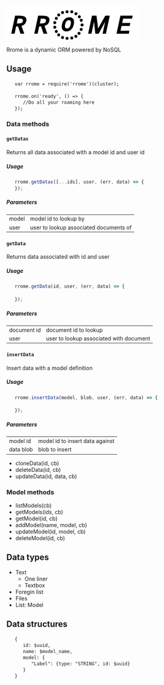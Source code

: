 ![Rrome Logo](/logo.png)


Rrome is a dynamic ORM powered by NoSQL

## Usage

```
   var rrome = require('rrome')(cluster);

   rrome.on('ready', () => {
      //Do all your roaming here 
   });
```

### Data methods

#### `getDatas`

Returns all data associated with a model id and user id

##### Usage

```javascript
   rrome.getDatas([...ids], user, (err, data) => {
   });
```

##### Parameters

<table class="parameters">
   <tbody>
      <tr>
         <td class="type">model</td>
         <td class="parameter">model id to lookup by</td>
      </tr>
      <tr>
         <td class="type">user</td>
         <td class="parameter">user to lookup associated documents of</td>
      </tr>
   </tbody>
</table>

#### `getData`

Returns data associated with id and user

##### Usage

```javascript
   rrome.getData(id, user, (err, data) => {

   });
```

##### Parameters

<table class="parameters">
   <tbody>
      <tr>
         <td class="type">document id</td>
         <td class="parameter">document id to lookup</td>
      </tr>
      <tr>
         <td class="type">user</td>
         <td class="parameter">user to lookup associated with document</td>
      </tr>
   </tbody>
</table>

#### `insertData`

Insert data with a model definition

##### Usage

```javascript
   rrome.insertData(model, blob, user, (err, data) => {
      
   });
```

##### Parameters

<table class="parameters">
   <tbody>
      <tr>
         <td class="type">model id</td>
         <td class="parameter">model id to insert data against</td>
      </tr>
      <tr>
         <td class="type">data blob</td>
         <td class="parameter">blob to insert</td>
      </tr>
   </tbody> 
</table>

-  cloneData(id, cb)
-  deleteData(id, cb)
-  updateData(id, data, cb)

### Model methods
-  listModels(cb)
-  getModels(ids, cb)
-  getModel(id, cb)
-  addModel(name, model, cb)
-  updateModel(id, model, cb)
-  deleteModel(id, cb)

## Data types

- Text
   -  One liner
   -  Textbox
- Foregin list
- Files
- List: Model

## Data structures

```
   {
      id: $uuid,
      name: $model_name,
      model: {
         "Label": {type: "STRING", id: $uuid}
      }
   }
```

